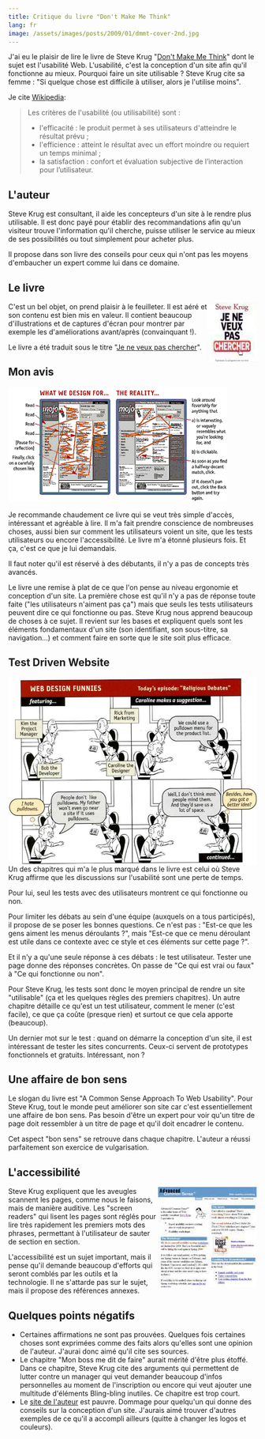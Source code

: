 ```yaml
---
title: Critique du livre "Don't Make Me Think"
lang: fr
image: /assets/images/posts/2009/01/dmmt-cover-2nd.jpg
---
```


J'ai eu le plaisir de lire le livre de Steve Krug "[Don't Make Me Think](http://sensible.com/buythebook.html)" dont le sujet est l'usabilité Web. L'usabilité, c'est la conception d'un site afin qu'il fonctionne au mieux. Pourquoi faire un site utilisable ? Steve Krug cite sa femme : "Si quelque chose est difficile à utiliser, alors je l'utilise moins".

Je cite [Wikipedia](http://fr.wikipedia.org/wiki/Utilisabilit%C3%A9):

> Les critères de l'usabilité (ou utilisabilité) sont :
>
> - l'efficacité : le produit permet à ses utilisateurs d'atteindre le résultat prévu ;
> - l'efficience : atteint le résultat avec un effort moindre ou requiert un temps minimal ;
> - la satisfaction : confort et évaluation subjective de l’interaction pour l’utilisateur.

## L'auteur

Steve Krug est consultant, il aide les concepteurs d'un site à le rendre plus utilisable. Il est donc payé pour établir des recommandations afin qu'un visiteur trouve l'information qu'il cherche, puisse utiliser le service au mieux de ses possibilités ou tout simplement pour acheter plus.

Il propose dans son livre des conseils pour ceux qui n'ont pas les moyens d'embaucher un expert comme lui dans ce domaine.

## Le livre

<img src="/assets/images/posts/2009/01/dmmt-cover-fr-je-ne-veux-pas-chercher.jpg" style="float:right"/>

C'est un bel objet, on prend plaisir à le feuilleter. Il est aéré et son contenu est bien mis en valeur. Il contient beaucoup d'illustrations et de captures d'écran pour montrer par exemple les d'améliorations avant/après (convainquant !).

Le livre a été traduit sous le titre "[Je ne veux pas chercher](http://www.amazon.fr/veux-pas-chercher-navigation-internautes/dp/274402189X)".

## Mon avis

![](/assets/images/posts/2009/01/dmmt-usability-glance.png)

Je recommande chaudement ce livre qui se veut très simple d'accès, intéressant et agréable à lire. Il m'a fait prendre conscience de nombreuses choses, aussi bien sur comment les utilisateurs voient un site, que les tests utilisateurs ou encore l'accessibilité. Le livre m'a étonné plusieurs fois. Et ça, c'est ce que je lui demandais.

Il faut noter qu'il est réservé à des débutants, il n'y a pas de concepts très avancés.

Le livre une remise à plat de ce que l'on pense au niveau ergonomie et conception d'un site. La première chose est qu'il n'y a pas de réponse toute faite ("les utilisateurs n'aiment pas ça") mais que seuls les tests utilisateurs peuvent dire ce qui fonctionne ou pas. Steve Krug nous apprend beaucoup de choses à ce sujet. Il revient sur les bases et expliquent quels sont les éléments fondamentaux d'un site (son identifiant, son sous-titre, sa navigation...) et comment faire en sorte que le site soit plus efficace.

## Test Driven Website

<img src="/assets/images/posts/2009/01/dmmt-webdesignfunnies1.jpg" style="float:right"/>

Un des chapitres qui m'a le plus marqué dans le livre est celui où Steve Krug affirme que les discussions sur l'usabilité sont une perte de temps.

Pour lui, seul les tests avec des utilisateurs montrent ce qui fonctionne ou non.

Pour limiter les débats au sein d'une équipe (auxquels on a tous participés), il propose de se poser les bonnes questions. Ce n'est pas : "Est-ce que les gens aiment les menus déroulants ?", mais "Est-ce que ce menu déroulant est utile dans ce contexte avec ce style et ces éléments sur cette page ?".

Et il n'y a qu'une seule réponse à ces débats : le test utilisateur.
Tester une page donne des réponses concrètes. On passe de "Ce qui est vrai ou faux" à "Ce qui fonctionne ou non".

Pour Steve Krug, les tests sont donc le moyen principal de rendre un site "utilisable" (ça et les quelques règles des premiers chapitres). Un autre chapitre détaille ce qu'est un test utilisateur, comment le mener (c'est facile), ce que ça coûte (presque rien) et surtout ce que cela apporte (beaucoup).

Un dernier mot sur le test : quand on démarre la conception d'un site, il est intéressant de tester les sites concurrents. Ceux-ci servent de prototypes fonctionnels et gratuits. Intéressant, non ?

## Une affaire de bon sens

Le slogan du livre est "A Common Sense Approach To Web Usability". Pour Steve Krug, tout le monde peut améliorer son site car c'est essentiellement une affaire de bon sens. Pas besoin d'être un expert pour voir qu'un titre de page doit ressembler à un titre de page et qu'il doit encadrer le contenu.

Cet aspect "bon sens" se retrouve dans chaque chapitre. L'auteur a réussi parfaitement son exercice de vulgarisation.

## L'accessibilité

<img src="/assets/images/posts/2009/01/screenshot001.jpg" style="float:right"/>

Steve Krug expliquent que les aveugles scannent les pages, comme nous le faisons, mais de manière auditive. Les "screen readers" qui lisent les pages sont réglés pour lire très rapidement les premiers mots des phrases, permettant à l'utilisateur de sauter de section en section.

L'accessibilité est un sujet important, mais il pense qu'il demande beaucoup d'efforts qui seront comblés par les outils et la technologie. Il ne s'attarde pas sur le sujet, mais il propose des références annexes.

## Quelques points négatifs

- Certaines affirmations ne sont pas prouvées. Quelques fois certaines choses sont exprimées comme des faits alors qu'elles sont une opinion de l'auteur. J'aurai donc aimé qu'il cite ses sources.
- Le chapitre "Mon boss me dit de faire" aurait mérité d'être plus étoffé. Dans ce chapitre, Steve Krug cite des arguments qui permettent de lutter contre un manager qui veut demander beaucoup d'infos personnelles au moment de l'inscription ou encore qui veut ajouter une multitude d'éléments Bling-bling inutiles. Ce chapitre est trop court.
- Le [site de l'auteur](http://sensible.com) est pauvre. Dommage pour quelqu'un qui donne des conseils sur la conception d'un site. J'aurais aimé trouver d'autres exemples de ce qu'il a accompli ailleurs (quitte à changer les logos et couleurs).
